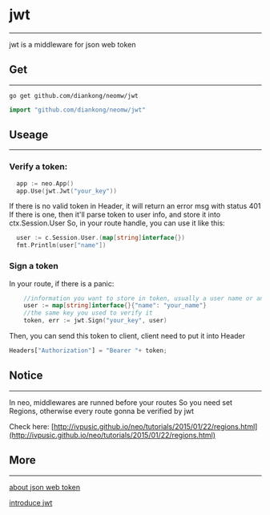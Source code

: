 # jwt
----
jwt is a middleware for json web token

## Get
----
````shell
go get github.com/diankong/neomw/jwt
````

````Go
import "github.com/diankong/neomw/jwt"
````

## Useage
----
### Verify a token: 
````GO
  app := neo.App()
  app.Use(jwt.Jwt("your_key"))
````
If there is no valid token in Header, it will return an error msg with status 401
If there is one, then it'll parse token to user info, and store it into ctx.Session.User
So, in your route handle, you can use it like this:
````GO
  user := c.Session.User.(map[string]interface{})
  fmt.Println(user["name"])
````

### Sign a token
In your route, if there is a panic:
````GO
    //information you want to store in token, usually a user name or anything you want
    user := map[string]interface{}{"name": "your_name"}
    //the same key you used to verify it
    token, err := jwt.Sign("your_key", user)
````
Then, you can send this token to client, client need to put it into Header
````javascript
Headers["Authorization"] = "Bearer "+ token;
````

## Notice

----

In neo, middlewares are runned before your routes
So you need set Regions, otherwise every route gonna be verified by jwt

Check here: 
[http://ivpusic.github.io/neo/tutorials/2015/01/22/regions.html](http://ivpusic.github.io/neo/tutorials/2015/01/22/regions.html)

## More

----

[about json web token](http://jwt.io/)

[introduce jwt](http://jwt.io/introduction/)


